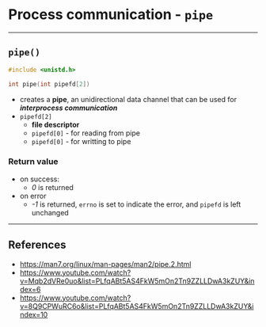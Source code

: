 # Process communication - `pipe`

---

## `pipe()`

```c
#include <unistd.h>

int pipe(int pipefd[2])
```

- creates a **pipe**, an unidirectional data channel that can be used for ***interprocess communication***
- `pipefd[2]`
  - **file descriptor**
  - `pipefd[0]` - for reading from pipe
  - `pipefd[0]` - for writting to pipe

### Return value

- on success:
  - *0* is returned
- on error
  - *-1* is returned, `errno` is set to indicate the error, and `pipefd` is left unchanged

---

## References

- <https://man7.org/linux/man-pages/man2/pipe.2.html>
- <https://www.youtube.com/watch?v=Mqb2dVRe0uo&list=PLfqABt5AS4FkW5mOn2Tn9ZZLLDwA3kZUY&index=6>
- <https://www.youtube.com/watch?v=8Q9CPWuRC6o&list=PLfqABt5AS4FkW5mOn2Tn9ZZLLDwA3kZUY&index=10>
